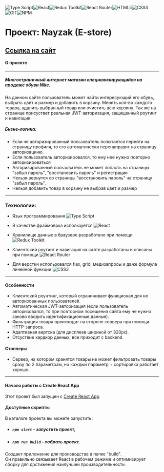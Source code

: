 ![Type Script](https://img.shields.io/badge/-TypeScript-000?logo=typescript&logoColor=3178C6&style=flat)![React](https://img.shields.io/badge/-React-000?&logo=React)![Redux Toolkit](https://img.shields.io/badge/-ReduxToolkit-000?logo=Redux&logoColor=764ABC&style=flat)![React Router](https://img.shields.io/badge/-ReactRouter-000?logo=reactrouter&logoColor=CA4245&style=flat)![HTML5](https://img.shields.io/badge/-HTML5-000?&logo=HTML5)![CSS3](https://img.shields.io/badge/-CSS3-000?&logo=CSS3)![GIT](https://img.shields.io/badge/-GIT-000?&logo=GIT)![NPM](https://img.shields.io/badge/-NPM-000?logo=npm&logoColor=CC3534&style=flat)



# Проект: Nayzak (E-store)
## [Ссылка на сайт](https://react-e-store-iota.vercel.app/react-e-store/)

#### О проекте

---

##### Многостраничный интернет магазин специализирующийся на продаже обуви Nike.

На данном сайте пользователь может найти интересующий его обувь, выбрать цвет и размер и добавить в корзину. Менять кол-во каждого товара, удалить выбранный товар или очистить всю корзину. Так же на странице присуствет реальная JWT-авторизация, защищенный роутинг и навигация.

##### Бизне-логика:
+ Если не авторизированный пользователь попытается перейти на страницу профиля, то его автоматически перенаправит на страницу авторизациию.
+ Если пользователь авторизировался, то ему нее нужно повторно авторизироваться
+ Авторизированный пользователь не может попасть на страницы "забыл пароль", "восстановить пароль" и регистрации
+ Нельзя вернутся со страницы  "восстановить пароль" на страницу "забыл пароль".
+ Нельзя добавить товар в корзину не выбрав цвет и размер

---

### Технологии:
 + Язык программирования ![Type Script](https://img.shields.io/badge/-TypeScript-000?logo=typescript&logoColor=3178C6&style=flat)


 + В качестве фраймоврка используется ![React](https://img.shields.io/badge/-React-000?&logo=React)
    
 + Хранилище данных в браузере разработано при помощи ![Redux Toolkit](https://img.shields.io/badge/-ReduxToolkit-000?logo=Redux&logoColor=764ABC&style=flat)
 + Клиентский роутинг и навигация на сайте разработаны и описаны при помощи ![React Router](https://img.shields.io/badge/-ReactRouter-000?logo=reactrouter&logoColor=CA4245&style=flat)

 + Для верстки использовался flex, grid, медизапросы и даже формула линейной функции ![CSS3](https://img.shields.io/badge/-CSS3-000?&logo=CSS3)



---

#### Особенности

+ Клиентский роунтинг, который ограничивает функционал для не авторизованных пользователей.
+ Автоматическая JWT-авторизация (если пользователь авторизовался, то при повторном посещения сайта ему не нужно заново вводить идентификационные данные).
+ Фильтрация товара происходит на стороне сервера при помощи HTTP-запроса.
+ Адаптивная вертска (для дисплеев шириной от 320px).
+ Отсуствие хардкор данных, все приходит с backend.


#### Стопперы

+ Сервер, на котором хранятся товары не может фильтровать товары сразу по 2 параметрам, но каждый параметр + сортировка работает хорошо.  



---



#### Начало работы с Create React App

Этот проект был запущен с [Create React App](https://github.com/facebook/create-react-app).

#### Доступные скрипты

В каталоге проекта вы можете запустить:

- ##### `npm start` - запустить проект,


- ##### `npm run build` - собрать проект.

Создает приложение для производства в папке "build".\
Он правильно связывает React в рабочем режиме и оптимизирует сборку для достижения наилучшей производительности.

